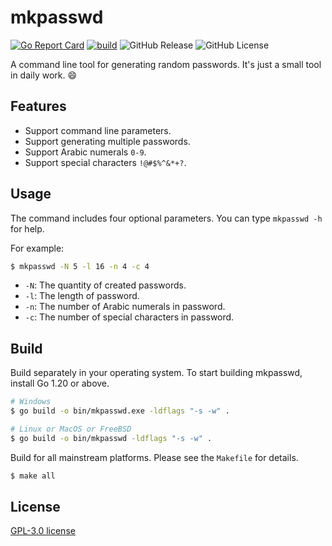 # mkpasswd

[![Go Report Card](https://goreportcard.com/badge/github.com/lindsuen/mkpasswd)](https://goreportcard.com/report/github.com/lindsuen/mkpasswd)
[![build](https://github.com/lindsuen/mkpasswd/actions/workflows/build.yml/badge.svg?branch=master)](https://github.com/lindsuen/mkpasswd/actions/workflows/build.yml)
![GitHub Release](https://img.shields.io/github/v/release/lindsuen/mkpasswd)
![GitHub License](https://img.shields.io/github/license/lindsuen/mkpasswd)

A command line tool for generating random passwords. It's just a small tool in daily work. :smile:

## Features

- Support command line parameters.
- Support generating multiple passwords.
- Support Arabic numerals `0-9`.
- Support special characters `!@#$%^&*+?`.

## Usage

The command includes four optional parameters. You can type `mkpasswd -h` for help.

For example:

```sh
$ mkpasswd -N 5 -l 16 -n 4 -c 4
```

- `-N`: The quantity of created passwords.
- `-l`: The length of password.
- `-n`: The number of Arabic numerals in password.
- `-c`: The number of special characters in password.

## Build

Build separately in your operating system. To start building mkpasswd, install Go 1.20 or above.

```sh
# Windows
$ go build -o bin/mkpasswd.exe -ldflags "-s -w" .
```

```sh
# Linux or MacOS or FreeBSD
$ go build -o bin/mkpasswd -ldflags "-s -w" .
```

Build for all mainstream platforms. Please see the `Makefile` for details.

```sh
$ make all
```

## License

[GPL-3.0 license](https://github.com/lindsuen/mkpasswd/blob/master/LICENSE)
